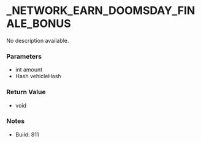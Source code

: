 # _NETWORK_EARN_DOOMSDAY_FINALE_BONUS

No description available.

### Parameters
* int amount
* Hash vehicleHash

### Return Value
* void

### Notes
* Build: 811

